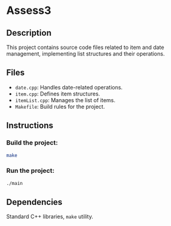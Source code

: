
# Assess3

## Description
This project contains source code files related to item and date management, implementing list structures and their operations.

## Files
- `date.cpp`: Handles date-related operations.
- `item.cpp`: Defines item structures.
- `itemList.cpp`: Manages the list of items.
- `Makefile`: Build rules for the project.

## Instructions

### Build the project:
```bash
make
```

### Run the project:
```bash
./main
```

## Dependencies
Standard C++ libraries, `make` utility.

